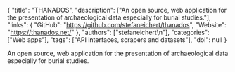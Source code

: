 {
  "title": "THANADOS",
  "description": ["An open source, web application for the presentation of archaeological data especially for burial studies."],
  "links": {
    "GitHub": "https://github.com/stefaneichert/thanados",
    "Website": "https://thanados.net/"
  },
  "authors": ["stefaneichert\n"],
  "categories": ["Web apps"],
  "tags": ["API interfaces, scrapers and datasets"],
  "doi": null
}

<!-- Generated by csv2md.R – do not edit by hand -->

An open source, web application for the presentation of archaeological data especially for burial studies.